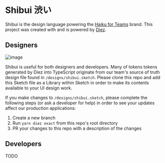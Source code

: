# Shibui 渋い
Shibui is the design language powering the [Haiku for Teams](https://haikuforteams.com) brand. This project was created with and is powered by [Diez](https://diez.org).

## Designers

![image](https://user-images.githubusercontent.com/1357566/70190512-f80bdd80-16aa-11ea-84d6-0bc1ae452f85.png)

Shibui is useful for both designers and developers. Many of tokens tokens generated by Diez into TypeScript originate from our team's source of truth design file found in `/designs/shibui.sketch`. Please clone this repo and add this Sketch file as a Library within Sketch in order to make its contents available to your UI design work.

If you make changes to `/designs/shibui.sketch`, please complete the following steps (or ask a developer for help) in order to see your updates affect our production applications:
1. Create a new branch
2. Run `yarn diez exact` from this repo's root directory
3. PR your changes to this repo with a description of the changes

## Developers
TODO